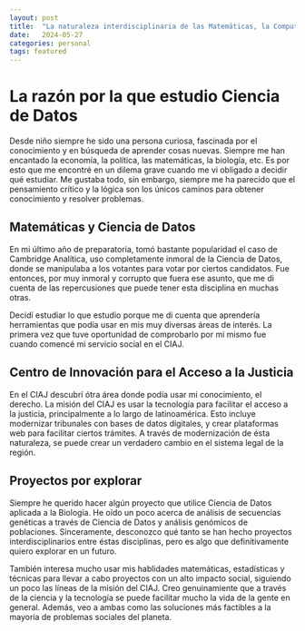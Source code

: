 ```yaml
---
layout: post
title:  "La naturaleza interdisciplinaria de las Matemáticas, la Computación y la Ciencia de Datos"
date:   2024-05-27
categories: personal
tags: featured
---
```

# La razón por la que estudio Ciencia de Datos

Desde niño siempre he sido una persona curiosa, fascinada por el conocimiento y en búsqueda de aprender cosas nuevas. Siempre me han encantado la economía, la política, las matemáticas, la biología, etc. Es por esto que me encontré en un dilema grave cuando me vi obligado a decidir qué estudiar. Me gustaba todo, sin embargo, siempre me ha parecido que el pensamiento crítico y la lógica son los únicos caminos para obtener conocimiento y resolver problemas.

## Matemáticas y Ciencia de Datos

En mi último año de preparatoria, tomó bastante popularidad el caso de Cambridge Analítica, uso completamente inmoral de la Ciencia de Datos, donde se manipulaba a los votantes para votar por ciertos candidatos. Fue entonces, por muy inmoral y corrupto que fuera ese asunto, que me di cuenta de las repercusiones que puede tener esta disciplina en muchas otras.

Decidí estudiar lo que estudio porque me di cuenta que aprendería herramientas que podía usar en mis muy diversas áreas de interés. La primera vez que tuve oportunidad de comprobarlo por mi mismo fue cuando comencé mi servicio social en el CIAJ.

## Centro de Innovación para el Acceso a la Justicia

En el CIAJ descubrí ótra área donde podía usar mi conocimiento, el derecho. La misión del CIAJ es usar la tecnología para facilitar el acceso a la justicia, principalmente a lo largo de latinoamérica. Esto incluye modernizar tribunales con bases de datos digitales, y crear plataformas web para facilitar ciertos trámites. A través de modernización de ésta naturaleza, se puede crear un verdadero cambio en el sistema legal de la región.

## Proyectos por explorar

Siempre he querido hacer algún proyecto que utilice Ciencia de Datos aplicada a la Biología. He oído un poco acerca de análisis de secuencias genéticas a través de Ciencia de Datos y análisis genómicos de poblaciones. Sinceramente, desconozco qué tanto se han hecho proyectos interdisciplinarios entre éstas disciplinas, pero es algo que definitivamente quiero explorar en un futuro.

También interesa mucho usar mis hablidades matemáticas, estadísticas y técnicas para llevar a cabo proyectos con un alto impacto social, siguiendo un poco las líneas de la misión del CIAJ. Creo genuinamiente que a través de la ciencia y la tecnología se puede facilitar mucho la vida de la gente en general. Además, veo a ambas como las soluciones más factibles a la mayoría de problemas sociales del planeta.